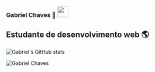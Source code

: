 
### Gabriel Chaves :book: <img src="https://raw.githubusercontent.com/MartinHeinz/MartinHeinz/master/wave.gif" width="30px">

## Estudante de desenvolvimento web :earth_americas:	

![Gabriel's GitHub stats](https://github-readme-stats.vercel.app/api?username=Gabriel-Chaves-Dev&show_icons=true&theme=gotham)


<img align="left" src="https://github-readme-stats.vercel.app/api/top-langs?username=Gabriel-Chaves-Dev&theme=gotham&show_icons=true&locale=en&layout=compact" alt="Gabriel Chaves"  /></p>
